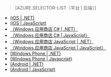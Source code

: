 ﻿> [AZURE.SELECTOR-LIST（平台 | 后端）]
- [(iOS | .NET)](/zh-cn/documentation/articles/mobile-services-dotnet-backend-ios-push-notifications-app-users/)
- [(iOS | JavaScript)](/zh-cn/documentation/articles/mobile-services-javascript-backend-ios-push-notifications-app-users/)
- [（Windows 应用商店 C# | .NET）](/zh-cn/documentation/articles/mobile-services-dotnet-backend-windows-store-dotnet-push-notifications-app-users/)
- [（Windows 应用商店 C# | JavaScript）](/zh-cn/documentation/articles/mobile-services-javascript-backend-windows-store-dotnet-push-notifications-app-users/)
- [（Windows 应用商店 JavaScript | .NET）](/zh-cn/documentation/articles/mobile-services-dotnet-backend-windows-store-javascript-push-notifications-app-users/)
- [（Windows 应用商店 JavaScript | JavaScript）](/zh-cn/documentation/articles/mobile-services-javascript-backend-windows-store-javascript-push-notifications-app-users/)
- [(Windows Phone | .NET)](/zh-cn/documentation/articles/mobile-services-dotnet-backend-windows-phone-push-notifications-app-users/)
- [(Windows Phone | Javascript)](/zh-cn/documentation/articles/mobile-services-javascript-backend-windows-phone-push-notifications-app-users/)
- [(Android | .NET)](/zh-cn/documentation/articles/mobile-services-dotnet-backend-android-push-notifications-app-users/)
- [(Android | JavaScript)](/zh-cn/documentation/articles/mobile-services-javascript-backend-android-push-notifications-app-users/)
<!--HONumber=41-->
